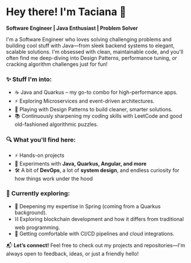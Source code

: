 # Hey there! I'm Taciana 🌷

**Software Engineer | Java Enthusiast | Problem Solver**  

I'm a Software Engineer who loves solving challenging problems and building cool stuff with Java—from sleek backend systems to elegant, scalable solutions. I'm obsessed with clean, maintainable code, and you'll often find me deep-diving into Design Patterns, performance tuning, or cracking algorithm challenges just for fun!


### ✨ Stuff I'm into:
- ☕ Java and Quarkus – my go-to combo for high-performance apps.
- ⚡ Exploring Microservices and event-driven architectures.
- 🧩 Playing with Design Patterns to build cleaner, smarter solutions.
- 📚 Continuously sharpening my coding skills with LeetCode and good old-fashioned algorithmic puzzles.


### 🔍 What you'll find here:  
- ⚡ Hands-on projects 
- 🔗 Experiments with **Java, Quarkus, Angular, and more**  
- 🛠️ A bit of **DevOps**, a lot of **system design**, and endless curiosity for how things work under the hood  


### 🌱 Currently exploring:  
- 🎯 Deepening my expertise in Spring (coming from a Quarkus background).
- ⛓️ Exploring blockchain development and how it differs from traditional web programming.
- 🔗 Getting comfortable with CI/CD pipelines and cloud integrations.



📬 **Let’s connect!** Feel free to check out my projects and repositories—I'm always open to feedback, ideas, or just a friendly hello!

